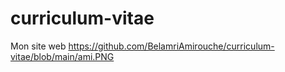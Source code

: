 # curriculum-vitae
Mon site web
https://github.com/BelamriAmirouche/curriculum-vitae/blob/main/ami.PNG
